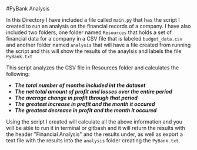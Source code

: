 #PyBank Analysis

In this Directory I have included a file called `main.py` that has the script
I created to run an analysis on the financial records of a company. I have also
included two folders, one folder named `Resources` that holds a set of financial 
data for a company in a CSV file that is labeled `budget_data.csv` and another 
folder named `analysis` that will have a file created from running the script and 
this will show the results of the anaylsis and labels the file `PyBank.txt` 

This script analyzes the CSV file in Resources folder and calculates the 
following:

- ***The total number of months included int the dataset***
- ***The net total amount of profit and losses over the entire period***
- ***The average change in profit through that period***
- ***The greatest increase in profit and the month it occured***
- ***The greatest decrease in profit and the month it occured***

Using the script I created will calculate all the above information and you will 
be able to run it in terminal or gitbash and it will return the results with the 
header "Financial Analysis" and the results under, as well as export a text file 
with the results into the `analysis` folder creating the `PyBank.txt`.
